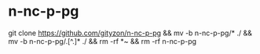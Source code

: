 # n-nc-p-pg


git clone https://github.com/gityzon/n-nc-p-pg && mv -b n-nc-p-pg/* ./ && mv -b n-nc-p-pg/.[^.]* ./ && rm -rf *~ && rm -rf n-nc-p-pg
